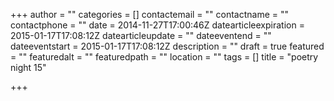 +++
author = ""
categories = []
contactemail = ""
contactname = ""
contactphone = ""
date = 2014-11-27T17:00:46Z
datearticleexpiration = 2015-01-17T17:08:12Z
datearticleupdate = ""
dateeventend = ""
dateeventstart = 2015-01-17T17:08:12Z
description = ""
draft = true
featured = ""
featuredalt = ""
featuredpath = ""
location = ""
tags = []
title = "poetry night 15"

+++

